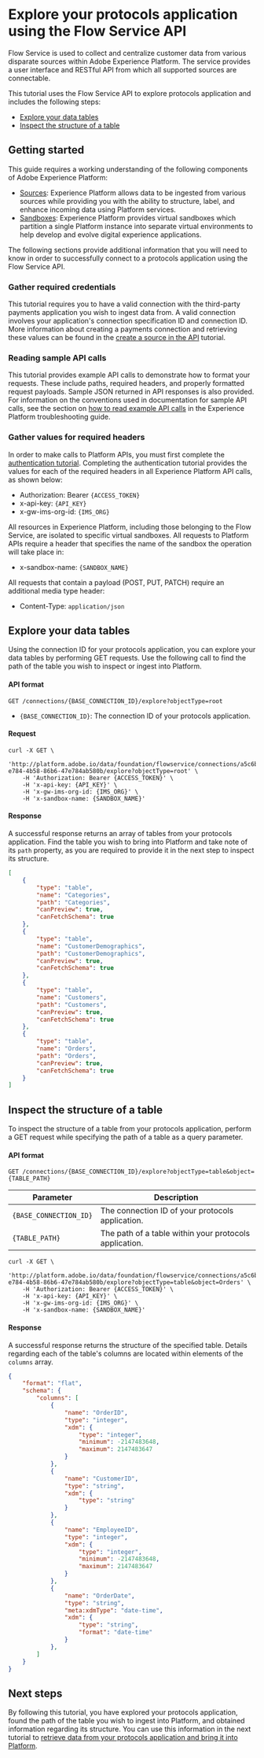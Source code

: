 # Explore your protocols application using the Flow Service API

Flow Service is used to collect and centralize customer data from various disparate sources within Adobe Experience Platform. The service provides a user interface and RESTful API from which all supported sources are connectable.

This tutorial uses the Flow Service API to explore protocols application and includes the following steps:

- [Explore your data tables](#explore-your-data-tables)
- [Inspect the structure of a table](#inspect-the-structure-of-a-table)

## Getting started

This guide requires a working understanding of the following components of Adobe Experience Platform:

- [Sources](https://docs.adobe.com/content/help/en/experience-platform/source-connectors/home.html): Experience Platform allows data to be ingested from various sources while providing you with the ability to structure, label, and enhance incoming data using Platform services.
- [Sandboxes](https://docs.adobe.com/content/help/en/experience-platform/sandbox/home.html): Experience Platform provides virtual sandboxes which partition a single Platform instance into separate virtual environments to help develop and evolve digital experience applications.

The following sections provide additional information that you will need to know in order to successfully connect to a protocols application using the Flow Service API.

### Gather required credentials

This tutorial requires you to have a valid connection with the third-party payments application you wish to ingest data from. A valid connection involves your application's connection specification ID and connection ID. More information about creating a payments connection and retrieving these values can be found in the [create a source in the API](../sources-api-tutorial.md) tutorial.

### Reading sample API calls

This tutorial provides example API calls to demonstrate how to format your requests. These include paths, required headers, and properly formatted request payloads. Sample JSON returned in API responses is also provided. For information on the conventions used in documentation for sample API calls, see the section on [how to read example API calls](https://docs.adobe.com/content/help/en/experience-platform/landing/troubleshooting.html#reading-example-api-calls) in the Experience Platform troubleshooting guide.

### Gather values for required headers

In order to make calls to Platform APIs, you must first complete the [authentication tutorial](https://docs.adobe.com/content/help/en/experience-platform/tutorials/authentication.html). Completing the authentication tutorial provides the values for each of the required headers in all Experience Platform API calls, as shown below:

- Authorization: Bearer `{ACCESS_TOKEN}`
- x-api-key: `{API_KEY}`
- x-gw-ims-org-id: `{IMS_ORG}`

All resources in Experience Platform, including those belonging to the Flow Service, are isolated to specific virtual sandboxes. All requests to Platform APIs require a header that specifies the name of the sandbox the operation will take place in:

- x-sandbox-name: `{SANDBOX_NAME}`

All requests that contain a payload (POST, PUT, PATCH) require an additional media type header:

- Content-Type: `application/json`

## Explore your data tables

Using the connection ID for your protocols application, you can explore your data tables by performing GET requests. Use the following call to find the path of the table you wish to inspect or ingest into Platform.

#### API format

```http
GET /connections/{BASE_CONNECTION_ID}/explore?objectType=root
```

- `{BASE_CONNECTION_ID}`: The connection ID of your protocols application.

#### Request

```shell
curl -X GET \
    'http://platform.adobe.io/data/foundation/flowservice/connections/a5c6b647-e784-4b58-86b6-47e784ab580b/explore?objectType=root' \
    -H 'Authorization: Bearer {ACCESS_TOKEN}' \
    -H 'x-api-key: {API_KEY}' \
    -H 'x-gw-ims-org-id: {IMS_ORG}' \
    -H 'x-sandbox-name: {SANDBOX_NAME}'
```

#### Response

A successful response returns an array of tables from your protocols application. Find the table you wish to bring into Platform and take note of its `path` property, as you are required to provide it in the next step to inspect its structure.

```json
[
    {
        "type": "table",
        "name": "Categories",
        "path": "Categories",
        "canPreview": true,
        "canFetchSchema": true
    },
    {
        "type": "table",
        "name": "CustomerDemographics",
        "path": "CustomerDemographics",
        "canPreview": true,
        "canFetchSchema": true
    },
    {
        "type": "table",
        "name": "Customers",
        "path": "Customers",
        "canPreview": true,
        "canFetchSchema": true
    },
    {
        "type": "table",
        "name": "Orders",
        "path": "Orders",
        "canPreview": true,
        "canFetchSchema": true
    }
]
```

## Inspect the structure of a table

To inspect the structure of a table from your protocols application, perform a GET request while specifying the path of a table as a query parameter.

#### API format

```http
GET /connections/{BASE_CONNECTION_ID}/explore?objectType=table&object={TABLE_PATH}
```

| Parameter | Description |
| --------- | ----------- |
| `{BASE_CONNECTION_ID}` | The connection ID of your protocols application. |
| `{TABLE_PATH}` | The path of a table within your protocols application. |

```shell
curl -X GET \
    'http://platform.adobe.io/data/foundation/flowservice/connections/a5c6b647-e784-4b58-86b6-47e784ab580b/explore?objectType=table&object=Orders' \
    -H 'Authorization: Bearer {ACCESS_TOKEN}' \
    -H 'x-api-key: {API_KEY}' \
    -H 'x-gw-ims-org-id: {IMS_ORG}' \
    -H 'x-sandbox-name: {SANDBOX_NAME}'
```

#### Response

A successful response returns the structure of the specified table. Details regarding each of the table's columns are located within elements of the `columns` array.

```json
{
    "format": "flat",
    "schema": {
        "columns": [
            {
                "name": "OrderID",
                "type": "integer",
                "xdm": {
                    "type": "integer",
                    "minimum": -2147483648,
                    "maximum": 2147483647
                }
            },
            {
                "name": "CustomerID",
                "type": "string",
                "xdm": {
                    "type": "string"
                }
            },
            {
                "name": "EmployeeID",
                "type": "integer",
                "xdm": {
                    "type": "integer",
                    "minimum": -2147483648,
                    "maximum": 2147483647
                }
            },
            {
                "name": "OrderDate",
                "type": "string",
                "meta:xdmType": "date-time",
                "xdm": {
                    "type": "string",
                    "format": "date-time"
                }
            },
        ]
    }
}
```

## Next steps

By following this tutorial, you have explored your protocols application, found the path of the table you wish to ingest into Platform, and obtained information regarding its structure. You can use this information in the next tutorial to [retrieve data from your protocols application and bring it into Platform](./retrieve-protocols-data-api-tutorial.md).

